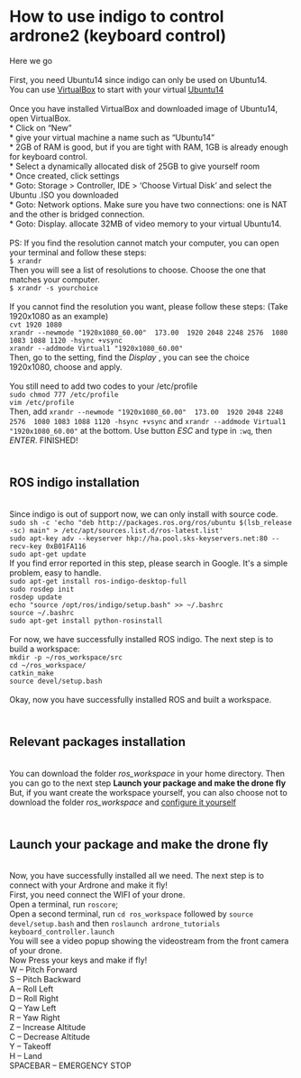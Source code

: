 How to use indigo to control ardrone2 (keyboard control)
=====================================
Here we go
<br>
<br> First, you need Ubuntu14 since indigo can only be used on Ubuntu14. 
<br> You can use [VirtualBox](https://www.virtualbox.org/wiki/Downloads) to start with your virtual [Ubuntu14](http://old-releases.ubuntu.com/releases/14.04.0/)
<br> 
<br> Once you have installed VirtualBox and downloaded image of Ubuntu14, open VirtualBox.
<br>  * Click on “New”
<br>  * give your virtual machine a name such as “Ubuntu14”
<br>  * 2GB of RAM is good, but if you are tight with RAM, 1GB is already enough for keyboard control.
<br>  * Select a dynamically allocated disk of 25GB to give yourself room
<br>  * Once created, click settings
<br>  * Goto: Storage > Controller, IDE > ‘Choose Virtual Disk’ and select the Ubuntu .ISO you downloaded
<br>  * Goto: Network options.   Make sure you have two connections: one is NAT and the other is bridged connection.
<br>  * Goto: Display. allocate 32MB of video memory to your virtual Ubuntu14.
<br>
<br> PS: If you find the resolution cannot match  your computer, you can open your terminal and follow these steps:
<br> `$ xrandr`
<br> Then you will see a list of resolutions to choose. Choose the one that matches your computer.
<br> `$ xrandr -s yourchoice`
<br>
<br> If you cannot find the resolution you want, please follow these steps: (Take 1920x1080 as an example)
<br> `cvt 1920 1080`
<br> `xrandr --newmode "1920x1080_60.00"  173.00  1920 2048 2248 2576  1080 1083 1088 1120 -hsync +vsync`
<br> `xrandr --addmode Virtual1 "1920x1080_60.00"`
<br> Then, go to the setting, find the _Display_ , you can see the choice 1920x1080, choose and apply.
<br>
<br> You still need to add two codes
 to your /etc/profile
<br> `sudo chmod 777 /etc/profile` 
<br> `vim /etc/profile`
<br> Then, add `xrandr --newmode "1920x1080_60.00"  173.00  1920 2048 2248 2576  1080 1083 1088 1120 -hsync +vsync` and `xrandr --addmode Virtual1 "1920x1080_60.00"`
at the bottom. Use button _ESC_ and type in `:wq`, then _ENTER_.        FINISHED!
<br>

<br> ROS indigo installation
------------------------------
<br> Since indigo is out of support now, we can only install with source code.
<br> `sudo sh -c 'echo "deb http://packages.ros.org/ros/ubuntu $(lsb_release -sc) main" > /etc/apt/sources.list.d/ros-latest.list'`
<br> `sudo apt-key adv --keyserver hkp://ha.pool.sks-keyservers.net:80 --recv-key 0xB01FA116`
<br> `sudo apt-get update`
<br> If you find error reported in this step, please search in Google. It's a simple problem, easy to handle.
<br> `sudo apt-get install ros-indigo-desktop-full`
<br> `sudo rosdep init`
<br> `rosdep update`
<br> `echo "source /opt/ros/indigo/setup.bash" >> ~/.bashrc`
<br> `source ~/.bashrc`
<br> `sudo apt-get install python-rosinstall`
<br>
<br> For now, we have successfully installed ROS indigo. The next step is to build a workspace:
<br> `mkdir -p ~/ros_workspace/src`
<br> `cd ~/ros_workspace/`
<br> `catkin_make`
<br> `source devel/setup.bash`
<br>
<br> Okay, now you have successfully installed ROS and built a workspace.
<br>

<br> Relevant packages installation
-------------------------------------
<br> You can download the folder _ros_workspace_ in your home directory. Then you can go to the next step **Launch your package and make the drone fly**
<br> But, if you want create the workspace yourself, you can also choose not to download the folder _ros_workspace_ and [configure it yourself](https://github.com/Shicheng-Liu/parrot_PSU/blob/master/control%20a%20physical%20drone/indigo/keyboard%20control/Configure%20by%20yourself.md) 
<br>

<br> Launch your package and make the drone fly
---------------------------------------------------
<br> Now, you have successfully installed all we need. The next step is to connect with your Ardrone and make it fly!
<br> First, you need connect the WIFI of your drone.
<br> Open a terminal, run `roscore`; <br>Open a second terminal, run `cd ros_workspace` followed by `source devel/setup.bash` and then 
`roslaunch ardrone_tutorials keyboard_controller.launch`
<br> You will see a video popup showing the videostream from the front camera of your drone.
<br> Now Press your keys and make if fly!
<br> 
W – Pitch Forward     <br>S – Pitch Backward            
A – Roll Left                                        <br>D – Roll Right
<br>
Q – Yaw Left                                        <br> R – Yaw Right
<br>
Z – Increase Altitude                                <br>C – Decrease Altitude
<br>
Y – Takeoff                                         <br> H – Land
<br>
SPACEBAR – EMERGENCY STOP
<br>
